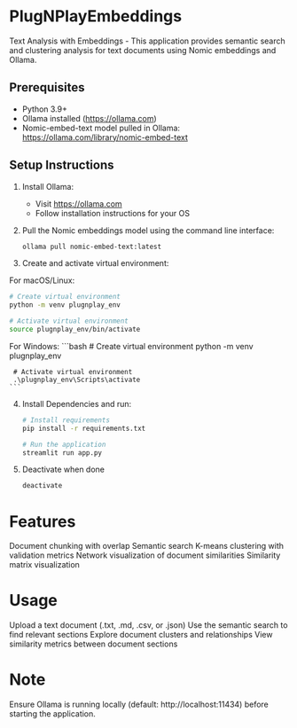 # PlugNPlayEmbeddings

Text Analysis with Embeddings - This application provides semantic search and clustering analysis for text documents using Nomic embeddings and Ollama.

## Prerequisites
* Python 3.9+
* Ollama installed (https://ollama.com)
* Nomic-embed-text model pulled in Ollama: https://ollama.com/library/nomic-embed-text

## Setup Instructions

1. Install Ollama:
   * Visit https://ollama.com
   * Follow installation instructions for your OS

2. Pull the Nomic embeddings model using the command line interface:
   ```bash
   ollama pull nomic-embed-text:latest
   ```

3. Create and activate virtual environment:
   
For macOS/Linux:
   ```bash
   # Create virtual environment
   python -m venv plugnplay_env
   
   # Activate virtual environment
   source plugnplay_env/bin/activate
   ```
   
  For Windows:
     ```bash
     # Create virtual environment
     python -m venv plugnplay_env
  
     # Activate virtual environment
     .\plugnplay_env\Scripts\activate
    ```

4. Install Dependencies and run:
   ```bash
   # Install requirements
   pip install -r requirements.txt

   # Run the application
   streamlit run app.py
   ```

5. Deactivate when done
   ```bash
   deactivate
   ```


# Features

Document chunking with overlap
Semantic search
K-means clustering with validation metrics
Network visualization of document similarities
Similarity matrix visualization

# Usage

Upload a text document (.txt, .md, .csv, or .json)
Use the semantic search to find relevant sections
Explore document clusters and relationships
View similarity metrics between document sections

# Note
Ensure Ollama is running locally (default: http://localhost:11434) before starting the application.



